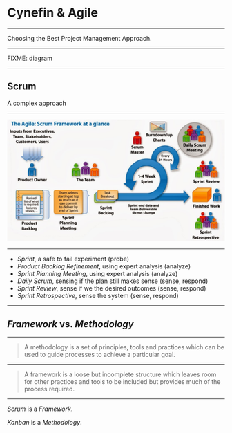 # Cynefin & Agile

----------

Choosing the Best Project Management Approach.

----------

FIXME: diagram

----------

## Scrum

A complex approach

----------

![cynefin_framework](contents/images/scrum_flow.jpg) <!-- .element height="100%" width="100%" -->

----------

- *Sprint*, a safe to fail experiment (probe)
- *Product Backlog Refinement*, using expert analysis (analyze)
- *Sprint Planning Meeting*, using expert analysis (analyze)
- *Daily Scrum*, sensing if the plan still makes sense (sense, respond)
- *Sprint Review*, sense if we the desired outcomes (sense, respond)
- *Sprint Retrospective*, sense the system (sense, respond)

----------

## *Framework* vs. *Methodology*

----------

> A methodology is a set of principles, tools and practices which can be used to guide processes to achieve a particular goal.

----------

> A framework is a loose but incomplete structure which leaves room for other practices and tools to be included but provides much of the process required.

----------

*Scrum* is a *Framework*.

*Kanban* is a *Methodology*.
